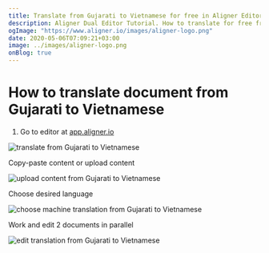 ```yaml
---
title: Translate from Gujarati to Vietnamese for free in Aligner Editor
description: Aligner Dual Editor Tutorial. How to translate for free from Gujarati to Vietnamese. Aligner is multilingual document management platform. 
ogImage: "https://www.aligner.io/images/aligner-logo.png"
date: 2020-05-06T07:09:21+03:00
image: ../images/aligner-logo.png
onBlog: true
---
```


# How to translate document from Gujarati to Vietnamese

1. Go to editor at [app.aligner.io](https://app.aligner.io "Aligner App web page")

![translate from Gujarati to Vietnamese](../aligner-blank-editor.png "translate from Gujarati to Vietnamese")

Copy-paste content or upload content

![upload content from Gujarati to Vietnamese](../aligner-uploaded-document.png "upload content from Gujarati to Vietnamese")

Choose desired language

![choose machine translation from Gujarati to Vietnamese](../aligner-language-dropdown.png "choose machine translation from Gujarati to Vietnamese")

Work and edit 2 documents in parallel

![edit translation from Gujarati to Vietnamese](../aligner-double-sitded-editor.png "edit translation from Gujarati to Vietnamese")

